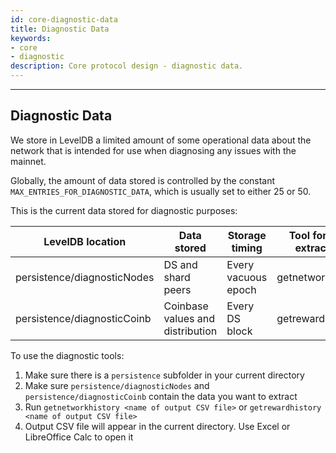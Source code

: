 ```yaml
---
id: core-diagnostic-data
title: Diagnostic Data
keywords: 
- core
- diagnostic
description: Core protocol design - diagnostic data.
---
```


---
## Diagnostic Data

We store in LevelDB a limited amount of some operational data about the network that is intended for use when diagnosing any issues with the mainnet.

Globally, the amount of data stored is controlled by the constant `MAX_ENTRIES_FOR_DIAGNOSTIC_DATA`, which is usually set to either 25 or 50.

This is the current data stored for diagnostic purposes:

|LevelDB location           |Data stored                     |Storage timing     |Tool for data extraction|
|---------------------------|--------------------------------|-------------------|------------------------|
|persistence/diagnosticNodes|DS and shard peers              |Every vacuous epoch|getnetworkhistory       |
|persistence/diagnosticCoinb|Coinbase values and distribution|Every DS block     |getrewardhistory        |

To use the diagnostic tools:

1. Make sure there is a `persistence` subfolder in your current directory
1. Make sure `persistence/diagnosticNodes` and `persistence/diagnosticCoinb` contain the data you want to extract
1. Run `getnetworkhistory <name of output CSV file>` or `getrewardhistory <name of output CSV file>`
1. Output CSV file will appear in the current directory. Use Excel or LibreOffice Calc to open it